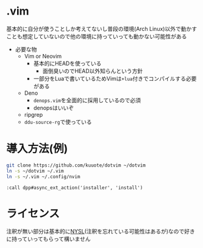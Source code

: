 # .vim

基本的に自分が使うことしか考えてないし普段の環境(Arch Linux)以外で動かすことも想定していないので他の環境に持っていっても動かない可能性がある

- 必要な物
  - Vim or Neovim
    - 基本的にHEADを使っている
      - 面倒臭いのでHEAD以外知らんという方針
    - 一部分をLuaで書いているためVimは`+lua`付きでコンパイルする必要がある
  - Deno
    - `denops.vim`を全面的に採用しているので必須
    - denopsはいいぞ
  - ripgrep
  - `ddu-source-rg`で使っている

# 導入方法(例)

```sh
git clone https://github.com/kuuote/dotvim ~/dotvim
ln -s ~/dotvim ~/.vim
ln -s ~/.vim ~/.config/nvim
```

```vim
:call dpp#async_ext_action('installer', 'install')
```

# ライセンス

注釈が無い部分は基本的に[NYSL](http://www.kmonos.net/nysl/)(注釈を忘れている可能性はあるが)なので好きに持っていってもらって構いません
